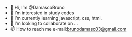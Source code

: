 - 👋 Hi, I’m @DamascoBruno
- 👀 I’m interested in study codes
- 🌱 I’m currently learning javascript, css, html.
- 💞️ I’m looking to collaborate on ...
- 📫 How to reach me e-mail:brunodamasc03@gmail.com
<!---
DamascoBruno/DamascoBruno is a ✨ special ✨ repository because its `README.md` (this file) appears on your GitHub profile.
You can click the Preview link to take a look at your changes.
--->

